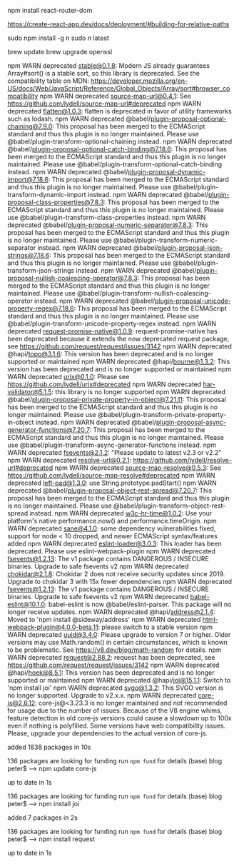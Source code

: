 npm install react-router-dom

https://create-react-app.dev/docs/deployment/#building-for-relative-paths


sudo npm install -g n
sudo n latest


brew update
brew upgrade openssl




npm WARN deprecated stable@0.1.8: Modern JS already guarantees Array#sort() is a stable sort, so this library is deprecated. See the compatibility table on MDN: https://developer.mozilla.org/en-US/docs/Web/JavaScript/Reference/Global_Objects/Array/sort#browser_compatibility
npm WARN deprecated source-map-url@0.4.1: See https://github.com/lydell/source-map-url#deprecated
npm WARN deprecated flatten@1.0.3: flatten is deprecated in favor of utility frameworks such as lodash.
npm WARN deprecated @babel/plugin-proposal-optional-chaining@7.9.0: This proposal has been merged to the ECMAScript standard and thus this plugin is no longer maintained. Please use @babel/plugin-transform-optional-chaining instead.
npm WARN deprecated @babel/plugin-proposal-optional-catch-binding@7.18.6: This proposal has been merged to the ECMAScript standard and thus this plugin is no longer maintained. Please use @babel/plugin-transform-optional-catch-binding instead.
npm WARN deprecated @babel/plugin-proposal-dynamic-import@7.18.6: This proposal has been merged to the ECMAScript standard and thus this plugin is no longer maintained. Please use @babel/plugin-transform-dynamic-import instead.
npm WARN deprecated @babel/plugin-proposal-class-properties@7.8.3: This proposal has been merged to the ECMAScript standard and thus this plugin is no longer maintained. Please use @babel/plugin-transform-class-properties instead.
npm WARN deprecated @babel/plugin-proposal-numeric-separator@7.8.3: This proposal has been merged to the ECMAScript standard and thus this plugin is no longer maintained. Please use @babel/plugin-transform-numeric-separator instead.
npm WARN deprecated @babel/plugin-proposal-json-strings@7.18.6: This proposal has been merged to the ECMAScript standard and thus this plugin is no longer maintained. Please use @babel/plugin-transform-json-strings instead.
npm WARN deprecated @babel/plugin-proposal-nullish-coalescing-operator@7.8.3: This proposal has been merged to the ECMAScript standard and thus this plugin is no longer maintained. Please use @babel/plugin-transform-nullish-coalescing-operator instead.
npm WARN deprecated @babel/plugin-proposal-unicode-property-regex@7.18.6: This proposal has been merged to the ECMAScript standard and thus this plugin is no longer maintained. Please use @babel/plugin-transform-unicode-property-regex instead.
npm WARN deprecated request-promise-native@1.0.9: request-promise-native has been deprecated because it extends the now deprecated request package, see https://github.com/request/request/issues/3142
npm WARN deprecated @hapi/topo@3.1.6: This version has been deprecated and is no longer supported or maintained
npm WARN deprecated @hapi/bourne@1.3.2: This version has been deprecated and is no longer supported or maintained
npm WARN deprecated urix@0.1.0: Please see https://github.com/lydell/urix#deprecated
npm WARN deprecated har-validator@5.1.5: this library is no longer supported
npm WARN deprecated @babel/plugin-proposal-private-property-in-object@7.21.11: This proposal has been merged to the ECMAScript standard and thus this plugin is no longer maintained. Please use @babel/plugin-transform-private-property-in-object instead.
npm WARN deprecated @babel/plugin-proposal-async-generator-functions@7.20.7: This proposal has been merged to the ECMAScript standard and thus this plugin is no longer maintained. Please use @babel/plugin-transform-async-generator-functions instead.
npm WARN deprecated fsevents@2.1.2: "Please update to latest v2.3 or v2.2"
npm WARN deprecated resolve-url@0.2.1: https://github.com/lydell/resolve-url#deprecated
npm WARN deprecated source-map-resolve@0.5.3: See https://github.com/lydell/source-map-resolve#deprecated
npm WARN deprecated left-pad@1.3.0: use String.prototype.padStart()
npm WARN deprecated @babel/plugin-proposal-object-rest-spread@7.20.7: This proposal has been merged to the ECMAScript standard and thus this plugin is no longer maintained. Please use @babel/plugin-transform-object-rest-spread instead.
npm WARN deprecated w3c-hr-time@1.0.2: Use your platform's native performance.now() and performance.timeOrigin.
npm WARN deprecated sane@4.1.0: some dependency vulnerabilities fixed, support for node < 10 dropped, and newer ECMAScript syntax/features added
npm WARN deprecated eslint-loader@3.0.3: This loader has been deprecated. Please use eslint-webpack-plugin
npm WARN deprecated fsevents@1.2.13: The v1 package contains DANGEROUS / INSECURE binaries. Upgrade to safe fsevents v2
npm WARN deprecated chokidar@2.1.8: Chokidar 2 does not receive security updates since 2019. Upgrade to chokidar 3 with 15x fewer dependencies
npm WARN deprecated fsevents@1.2.13: The v1 package contains DANGEROUS / INSECURE binaries. Upgrade to safe fsevents v2
npm WARN deprecated babel-eslint@10.1.0: babel-eslint is now @babel/eslint-parser. This package will no longer receive updates.
npm WARN deprecated @hapi/address@2.1.4: Moved to 'npm install @sideway/address'
npm WARN deprecated html-webpack-plugin@4.0.0-beta.11: please switch to a stable version
npm WARN deprecated uuid@3.4.0: Please upgrade  to version 7 or higher.  Older versions may use Math.random() in certain circumstances, which is known to be problematic.  See https://v8.dev/blog/math-random for details.
npm WARN deprecated request@2.88.2: request has been deprecated, see https://github.com/request/request/issues/3142
npm WARN deprecated @hapi/hoek@8.5.1: This version has been deprecated and is no longer supported or maintained
npm WARN deprecated @hapi/joi@15.1.1: Switch to 'npm install joi'
npm WARN deprecated svgo@1.3.2: This SVGO version is no longer supported. Upgrade to v2.x.x.
npm WARN deprecated core-js@2.6.12: core-js@<3.23.3 is no longer maintained and not recommended for usage due to the number of issues. Because of the V8 engine whims, feature detection in old core-js versions could cause a slowdown up to 100x even if nothing is polyfilled. Some versions have web compatibility issues. Please, upgrade your dependencies to the actual version of core-js.

added 1838 packages in 10s

136 packages are looking for funding
  run `npm fund` for details
(base) blog peter$ --> npm update core-js

up to date in 1s

136 packages are looking for funding
  run `npm fund` for details
(base) blog peter$ --> npm install joi

added 7 packages in 2s

136 packages are looking for funding
  run `npm fund` for details
(base) blog peter$ --> npm install request

up to date in 1s
